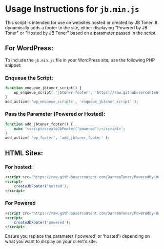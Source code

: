 # Usage Instructions for `jb.min.js`

This script is intended for use on websites hosted or created by JB Toner. It dynamically adds a footer to the site, either displaying "Powered by JB Toner" or "Hosted by JB Toner" based on a parameter passed in the script.

## For WordPress:
To include the `jb.min.js` file in your WordPress site, use the following PHP snippet:

### Enqueue the Script:
```php
function enqueue_jbtoner_script() {
    wp_enqueue_script( 'jbtoner-footer', 'https://raw.githubusercontent.com/DarrenToner/Poweredby-Hostedby-JbToner.com/master/jb.min.js', array(), null, true );
}
add_action( 'wp_enqueue_scripts', 'enqueue_jbtoner_script' );
```

### Pass the Parameter (Powered or Hosted):
```php
function add_jbtoner_footer() {
    echo '<script>createJbFooter("powered");</script>'; 
}
add_action( 'wp_footer', 'add_jbtoner_footer' );
```

## HTML Sites:
### For hosted:
```html
<script src="https://raw.githubusercontent.com/DarrenToner/Poweredby-Hostedby-JbToner.com/master/jb.min.js"></script>
<script>
    createJbFooter('hosted');
</script>
```

### For Powered
```html
<script src="https://raw.githubusercontent.com/DarrenToner/Poweredby-Hostedby-JbToner.com/master/jb.min.js"></script>
<script>
    createJbFooter('powered');
</script>
```

Ensure you replace the parameter ('powered' or 'hosted') depending on what you want to display on your client's site.


